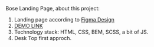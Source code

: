 Bose Landing Page, about this project:

1. Landing page according to [Figma Design](https://www.figma.com/file/OMjQNb3hg1LKMV4OwyQ3Ao/BOSE?node-id=0%3A1/)
2. [DEMO LINK](https://amitpatiljc.github.io/bose-landing-page/)
3. Technology stack: HTML, CSS, BEM, SCSS, a bit of JS.
4. Desk Top first approch.
